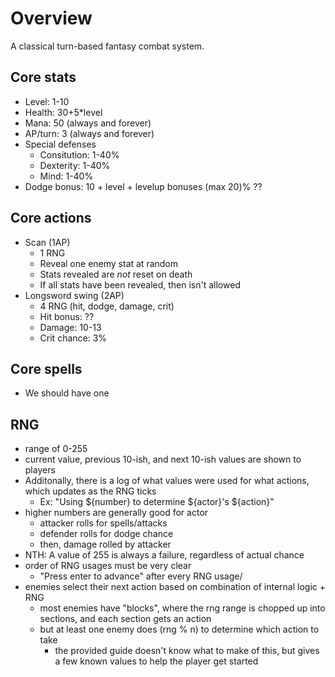 # Overview

A classical turn-based fantasy combat system.

## Core stats
- Level: 1-10
- Health: 30+5*level
- Mana: 50 (always and forever)
- AP/turn: 3 (always and forever)
- Special defenses
  - Consitution: 1-40%
  - Dexterity: 1-40%
  - Mind: 1-40%
- Dodge bonus: 10 + level + levelup bonuses (max 20)% ??

## Core actions

- Scan (1AP)
  - 1 RNG
  - Reveal one enemy stat at random
  - Stats revealed are *not* reset on death
  - If all stats have been revealed, then isn't allowed
- Longsword swing (2AP)
  - 4 RNG (hit, dodge, damage, crit)
  - Hit bonus: ??
  - Damage: 10-13
  - Crit chance: 3%

## Core spells
- We should have one

## RNG

- range of 0-255
- current value, previous 10-ish, and next 10-ish values are shown to players
- Additonally, there is a log of what values were used for what actions, which updates as the RNG ticks
  - Ex: "Using ${number} to determine ${actor}'s ${action}"
- higher numbers are generally good for actor
  - attacker rolls for spells/attacks
  - defender rolls for dodge chance
  - then, damage rolled by attacker
- NTH: A value of 255 is always a failure, regardless of actual chance
- order of RNG usages must be very clear
  - "Press enter to advance" after every RNG usage/
- enemies select their next action based on combination of internal logic + RNG
  - most enemies have "blocks", where the rng range is chopped up into sections, and each section gets an action
  - but at least one enemy does (rng % n) to determine which action to take
    - the provided guide doesn't know what to make of this, but gives a few known values to help the player get started
